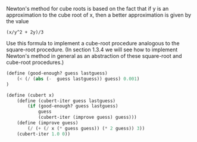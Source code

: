 Newton's method for cube roots is based on the fact that if y is an approximation to the cube root of x, then a better approximation is given by the value

`(x/y^2 + 2y)/3`

Use this formula to implement a cube-root procedure analogous to the square-root procedure. (In section 1.3.4 we will see how to implement Newton's method in general as an abstraction of these square-root and cube-root procedures.)

```scheme
(define (good-enough? guess lastguess)
    (< (/ (abs (-  guess lastguess)) guess) 0.001)
)

(define (cubert x)
    (define (cubert-iter guess lastguess)
        (if (good-enough? guess lastguess)
            guess
            (cubert-iter (improve guess) guess)))
    (define (improve guess)
        (/ (+ (/ x (* guess guess)) (* 2 guess)) 3))
    (cubert-iter 1.0 0))
```
